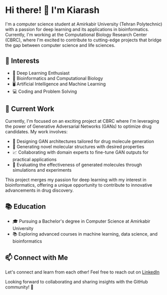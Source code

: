 # Hi there! 👋 I'm Kiarash

I'm a computer science student at Amirkabir University (Tehran Polytechnic) with a passion for deep learning and its applications in bioinformatics. Currently, I'm working at the Computational Biology Research Center (CBRC), where I'm excited to contribute to cutting-edge projects that bridge the gap between computer science and life sciences.

## 🌱 Interests

- 🧠 Deep Learning Enthusiast
- 🧬 Bioinformatics and Computational Biology
- 🖥️ Artificial Intelligence and Machine Learning
- 💻 Coding and Problem Solving

## 💼 Current Work

Currently, I'm focused on an exciting project at CBRC where I'm leveraging the power of Generative Adversarial Networks (GANs) to optimize drug candidates. My work involves:

- 🧪 Designing GAN architectures tailored for drug molecule generation
- 🧬 Generating novel molecular structures with desired properties
- 📈 Collaborating with domain experts to fine-tune GAN outputs for practical applications
- 🧪 Evaluating the effectiveness of generated molecules through simulations and experiments

This project merges my passion for deep learning with my interest in bioinformatics, offering a unique opportunity to contribute to innovative advancements in drug discovery.

## 📚 Education

- 🎓 Pursuing a Bachelor's degree in Computer Science at Amirkabir University
- 📚 Exploring advanced courses in machine learning, data science, and bioinformatics

## 📫 Connect with Me

Let's connect and learn from each other! Feel free to reach out on [LinkedIn](https://www.linkedin.com/in/kiarash-mokhtari-17a4371a4/)

Looking forward to collaborating and sharing insights with the GitHub community! 🌟
